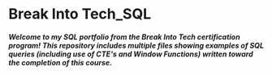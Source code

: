 # Break Into Tech_SQL

##### Welcome to my SQL portfolio from the Break Into Tech certification program! This repository includes multiple files showing examples of SQL queries (including use of CTE's and Window Functions) written toward the completion of this course.

